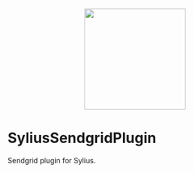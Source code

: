 <h1 align="center">
    <a href="https://winebuyers.com" target="_blank">
        <img src="https://winebuyers.com/bundles/app/img/winebuyers-logo.svg" style="width: 200px;" />
    </a>
    <br />
</h1>

# SyliusSendgridPlugin
Sendgrid plugin for Sylius.
